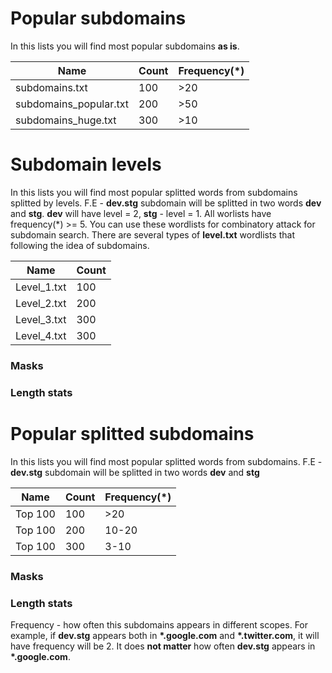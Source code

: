 # Popular subdomains

In this lists you will find most popular subdomains **as is**.

| Name | Count  | Frequency(\*) |
|---|---|---|
| subdomains.txt | 100 | >20  |
| subdomains_popular.txt | 200 | >50  |
| subdomains_huge.txt | 300 | >10  |

# Subdomain levels

In this lists you will find most popular splitted words from subdomains splitted by levels. F.E - **dev.stg** subdomain will be splitted in two words **dev** and **stg**. **dev** will have level = 2, **stg** - level = 1. All worlists have frequency(\*) >= 5. You can use these wordlists for combinatory attack for subdomain search. There are several types of **level.txt** wordlists that following the idea of subdomains.




| Name | Count  |
|---|---|
| Level_1.txt | 100 |
| Level_2.txt | 200 |
| Level_3.txt | 300 |
| Level_4.txt | 300 |


### Masks


### Length stats



# Popular splitted subdomains


In this lists you will find most popular splitted words from subdomains. F.E - **dev.stg** subdomain will be splitted in two words **dev** and **stg** 

| Name | Count  | Frequency(\*) |
|---|---|---|
| Top 100 | 100 | >20  |
| Top 100 | 200 | 10-20  |
| Top 100 | 300 | 3-10  |


### Masks


### Length stats





Frequency - how often this subdomains appears in different scopes. For example, if **dev.stg** appears both in **\*.google.com** and **\*.twitter.com**, it will have frequency will be 2. It does **not matter** how often **dev.stg** appears in **\*.google.com**.

